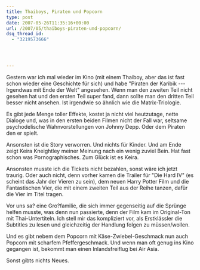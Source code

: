 ```yaml
---
title: Thaiboys, Piraten und Popcorn
type: post
date: 2007-05-26T11:35:16+00:00
url: /2007/05/thaiboys-piraten-und-popcorn/
dsq_thread_id:
  - "3219573666"




---
```

Gestern war ich mal wieder im Kino (mit einem Thaiboy, aber das ist fast schon wieder eine Geschichte für sich) und habe "Piraten der Karibik --- Irgendwas mit Ende der Welt" angesehen. Wenn man den zweiten Teil nicht gesehen hat und den ersten Teil super fand, dann sollte man den dritten Teil besser nicht ansehen. Ist irgendwie so ähnlich wie die Matrix-Triologie.

Es gibt jede Menge toller Effekte, kostet ja nicht viel heutzutage, nette Dialoge und, was in den ersten beiden Filmen nicht der Fall war, seltsame psychodelische Wahnvorstellungen von Johnny Depp. Oder dem Piraten den er spielt.

Ansonsten ist die Story verworren. Und nichts für Kinder. Und am Ende zeigt Keira Kneightley meiner Meinung nach ein wenig zuviel Bein. Hat fast schon was Pornographisches. Zum Glück ist es Keira.

Ansonsten musste ich die Tickets nicht bezahlen, sonst wäre ich jetzt traurig. Oder auch nicht, denn vorher kamen die Trailer für "Die Hard IV" (es scheint das Jahr der Vieren zu sein), dem neuen Harry Potter Film und die Fantastischen Vier, die mit einem zweiten Teil aus der Reihe tanzen, dafür die Vier im Titel tragen.

Vor uns sa? eine Gro?familie, die sich immer gegenseitig auf die Sprünge helfen musste, was denn nun passierte, denn der Film kam im Original-Ton mit Thai-Untertiteln. Ich stell mir das kompliziert vor, als Erstklässler die Subtitles zu lesen und gleichzeitig der Handlung folgen zu müssen/wollen.

Und es gibt nebem dem Popcorn mit Käse-Zwiebel-Geschmack nun auch Popcorn mit scharfem Pfeffergeschmack. Und wenn man oft genug ins Kino gegangen ist, bekommt man einen Inlandsfreiflug bei Air Asia.

Sonst gibts nichts Neues.
